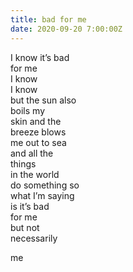 ```yaml
---
title: bad for me
date: 2020-09-20 7:00:00Z
---
```


I know it’s bad  
for me  
I know  
I know  
but the sun also  
boils my  
skin and the  
breeze blows  
me out to sea  
and all the  
things  
in the world  
do something so  
what I’m saying  
is it’s bad  
for me  
but not  
necessarily  

me